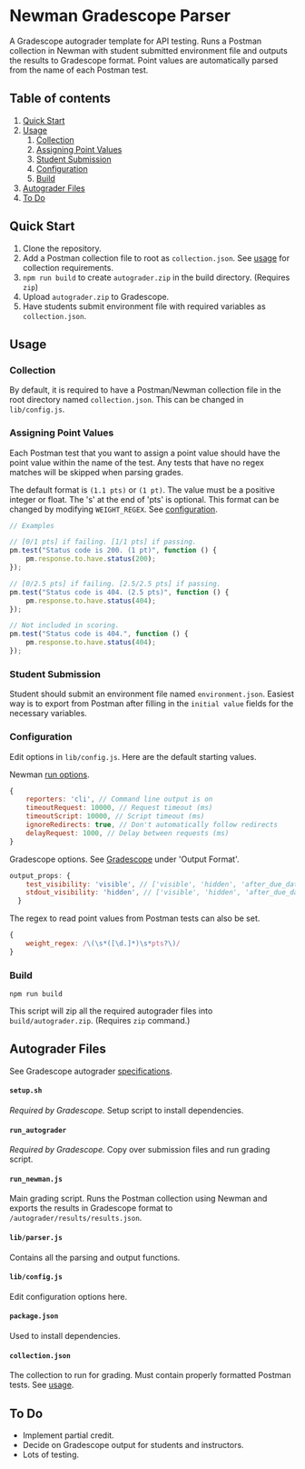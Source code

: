 # Newman Gradescope Parser

A Gradescope autograder template for API testing. Runs a Postman collection in Newman with student submitted environment file and outputs the results to Gradescope format. Point values are automatically parsed from the name of each Postman test.


## Table of contents

1. [Quick Start](#quick-start)
2. [Usage](#usage)
    1. [Collection](#collection)
    2. [Assigning Point Values](#assigning-point-values)
    3. [Student Submission](#student-submission)
    4. [Configuration](#configuration)
    5. [Build](#build)
3. [Autograder Files](#autograder-files)
4. [To Do](#to-do)


## Quick Start

1. Clone the repository.
2. Add a Postman collection file to root as `collection.json`. See [usage](#usage) for collection requirements.
3. `npm run build` to create `autograder.zip` in the build directory. (Requires `zip`)
4. Upload `autograder.zip` to Gradescope.
5. Have students submit environment file with required variables as `collection.json`.


## Usage

### Collection

By default, it is required to have a Postman/Newman collection file in the root directory named `collection.json`. This can be changed in `lib/config.js`.


### Assigning Point Values

Each Postman test that you want to assign a point value should have the point value within the name of the test. Any tests that have no regex matches will be skipped when parsing grades.

The default format is `(1.1 pts)` or `(1 pt)`. The value must be a positive integer or float. The 's' at the end of 'pts' is optional. This format can be changed by modifying `WEIGHT_REGEX`. See [configuration](#configuration).

```javascript
// Examples

// [0/1 pts] if failing. [1/1 pts] if passing.
pm.test("Status code is 200. (1 pt)", function () {
    pm.response.to.have.status(200);
});

// [0/2.5 pts] if failing. [2.5/2.5 pts] if passing.
pm.test("Status code is 404. (2.5 pts)", function () {
    pm.response.to.have.status(404);
});

// Not included in scoring.
pm.test("Status code is 404.", function () {
    pm.response.to.have.status(404);
});
```


### Student Submission

Student should submit an environment file named `environment.json`. Easiest way is to export from Postman after filling in the `initial value` fields for the necessary variables.


### Configuration

Edit options in `lib/config.js`. Here are the default starting values.

Newman [run options](https://github.com/postmanlabs/newman#api-reference).

```javascript
{
    reporters: 'cli', // Command line output is on
    timeoutRequest: 10000, // Request timeout (ms)
    timeoutScript: 10000, // Script timeout (ms)
    ignoreRedirects: true, // Don't automatically follow redirects
    delayRequest: 1000, // Delay between requests (ms)
}
```

Gradescope options. See [Gradescope](https://gradescope-autograders.readthedocs.io/en/latest/specs/) under 'Output Format'.

```javascript
output_props: {
    test_visibility: 'visible', // ['visible', 'hidden', 'after_due_date', 'after_published']
    stdout_visibility: 'hidden', // ['visible', 'hidden', 'after_due_date', 'after_published']
  }
```

The regex to read point values from Postman tests can also be set.
```javascript
{
    weight_regex: /\(\s*([\d.]*)\s*pts?\)/
}
```


### Build

```
npm run build
```

This script will zip all the required autograder files into `build/autograder.zip`. (Requires `zip` command.)


## Autograder Files

See Gradescope autograder [specifications](https://gradescope-autograders.readthedocs.io/en/latest/specs/).


#### `setup.sh`

*Required by Gradescope.* Setup script to install dependencies.


#### `run_autograder`

*Required by Gradescope.* Copy over submission files and run grading script.


#### `run_newman.js`

Main grading script. Runs the Postman collection using Newman and exports the results in Gradescope format to `/autograder/results/results.json`.


#### `lib/parser.js`

Contains all the parsing and output functions.


#### `lib/config.js`

Edit configuration options here.


#### `package.json`

Used to install dependencies.


#### `collection.json`

The collection to run for grading. Must contain properly formatted Postman tests. See [usage](#usage).


## To Do

- Implement partial credit.
- Decide on Gradescope output for students and instructors.
- Lots of testing.

